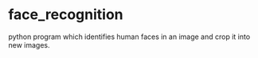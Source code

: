 # face_recognition
python program which identifies human faces in an image and crop it into new images.
